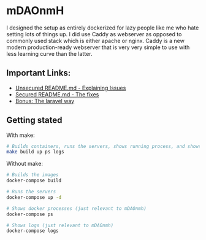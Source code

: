 # mDAOnmH

I designed the setup as entirely dockerized for lazy people like me who hate setting lots of things
up. I did use Caddy as webserver as opposed to commonly used stack which is either apache or nginx.
Caddy is a new modern production-ready webserver that is very very simple to use with less learning
curve than the latter.

## Important Links:

* [Unsecured README.md - Explaining Issues](src/unsecure)
* [Secured README.md - The fixes](src/secure)
* [Bonus: The laravel way](src/laravel)

## Getting stated

With make:

``` bash
# Builds containers, runs the servers, shows running process, and shows the logs
make build up ps logs
```

Without make:

``` bash
# Builds the images
docker-compose build

# Runs the servers
docker-compose up -d

# Shows docker processes (just relevant to mDAOnmh)
docker-compose ps

# Shows logs (just relevant to mDAOnmh)
docker-compose logs
```
